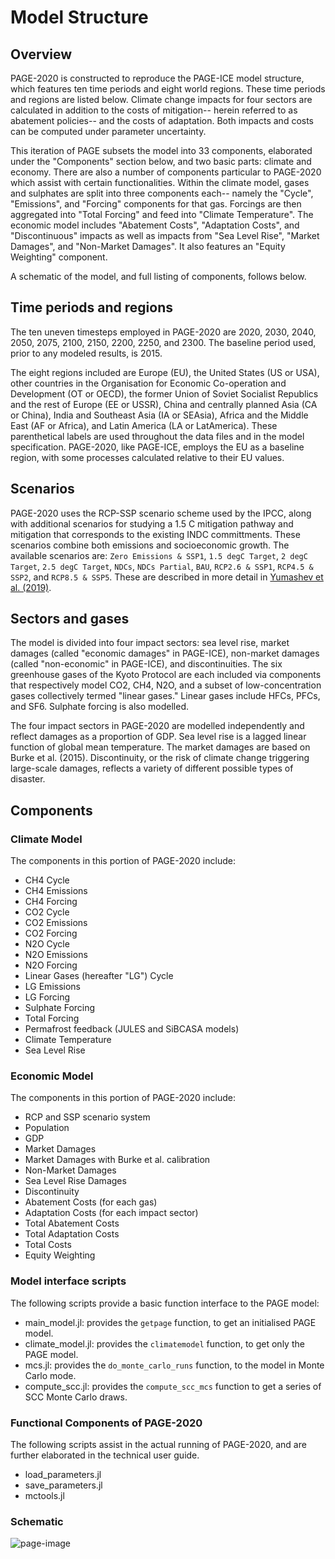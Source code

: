 # Model Structure

## Overview

PAGE-2020 is constructed to reproduce the PAGE-ICE model structure,
which features ten time periods and eight world regions. These time
periods and regions are listed below. Climate change impacts for four
sectors are calculated in addition to the costs of mitigation-- herein
referred to as abatement policies-- and the costs of adaptation. Both
impacts and costs can be computed under parameter uncertainty.

This iteration of PAGE subsets the model into 33 components,
elaborated under the "Components" section below, and two basic parts:
climate and economy. There are also a number of components particular
to PAGE-2020 which assist with certain functionalities. Within the
climate model, gases and sulphates are split into three components
each-- namely the "Cycle", "Emissions", and "Forcing" components for
that gas. Forcings are then aggregated into "Total Forcing" and feed
into "Climate Temperature". The economic model includes "Abatement
Costs", "Adaptation Costs", and "Discontinuous" impacts as well as impacts from "Sea Level Rise", "Market Damages", and "Non-Market Damages". It also features an "Equity Weighting" component.

A schematic of the model, and full listing of components, follows below.

## Time periods and regions

The ten uneven timesteps employed in PAGE-2020 are 2020, 2030, 2040,
2050, 2075, 2100, 2150, 2200, 2250, and 2300. The baseline period used, prior to any modeled results, is 2015.

The eight regions included are Europe (EU), the United States (US or USA),
other countries in the Organisation for Economic Co-operation and
Development (OT or OECD), the former Union of Soviet Socialist Republics and
the rest of Europe (EE or USSR), China and centrally planned Asia (CA
or China), India
and Southeast Asia (IA or SEAsia), Africa and the Middle East (AF or Africa), and Latin
America (LA or LatAmerica).  These parenthetical labels are used throughout the data
files and in the model specification.  PAGE-2020, like PAGE-ICE, employs
the EU as a baseline region, with some processes calculated relative
to their EU values.

## Scenarios

PAGE-2020 uses the RCP-SSP scenario scheme used by the IPCC, along
with additional scenarios for studying a 1.5 C mitigation pathway and
mitigation that corresponds to the existing INDC committments. These
scenarios combine both emissions and socioeconomic growth. The
available scenarios are: `Zero Emissions & SSP1`, `1.5 degC Target`,
`2 degC Target`, `2.5 degC Target`, `NDCs`, `NDCs Partial`, `BAU`,
`RCP2.6 & SSP1`, `RCP4.5 & SSP2`, and `RCP8.5 & SSP5`. These are
described in more detail
in
[Yumashev et al. (2019)](https://www.nature.com/articles/s41467-019-09863-x#Sec14).

## Sectors and gases

The model is divided into four impact sectors: sea level rise, market
damages (called "economic damages" in PAGE-ICE), non-market damages (called "non-economic" in PAGE-ICE), and discontinuities. The six greenhouse gases of the Kyoto Protocol are each included via components that respectively model CO2, CH4, N2O, and a subset of low-concentration gases collectively termed "linear gases." Linear gases include HFCs, PFCs, and SF6. Sulphate forcing is also modelled.

The four impact sectors in PAGE-2020 are modelled independently and
reflect damages as a proportion of GDP. Sea level rise is a lagged
linear function of global mean temperature. The market damages are
based on Burke et al. (2015). Discontinuity, or the risk of climate
change triggering large-scale damages, reflects a variety of different
possible types of disaster.

## Components

### Climate Model

The components in this portion of PAGE-2020 include:
- CH4 Cycle
- CH4 Emissions
- CH4 Forcing
- CO2 Cycle
- CO2 Emissions
- CO2 Forcing
- N2O Cycle
- N2O Emissions
- N2O Forcing
- Linear Gases (hereafter "LG") Cycle
- LG Emissions
- LG Forcing
- Sulphate Forcing
- Total Forcing
- Permafrost feedback (JULES and SiBCASA models)
- Climate Temperature
- Sea Level Rise

### Economic Model

The components in this portion of PAGE-2020 include:
- RCP and SSP scenario system
- Population
- GDP
- Market Damages
- Market Damages with Burke et al. calibration
- Non-Market Damages
- Sea Level Rise Damages
- Discontinuity
- Abatement Costs (for each gas)
- Adaptation Costs (for each impact sector)
- Total Abatement Costs
- Total Adaptation Costs
- Total Costs
- Equity Weighting

### Model interface scripts

The following scripts provide a basic function interface to the PAGE
model:
- main_model.jl: provides the `getpage` function, to get an
  initialised PAGE model.
- climate_model.jl: provides the `climatemodel` function, to get only the
  PAGE model.
- mcs.jl: provides the `do_monte_carlo_runs` function, to the model in
  Monte Carlo mode.
- compute_scc.jl: provides the `compute_scc_mcs` function to get a
  series of SCC Monte Carlo draws.

### Functional Components of PAGE-2020

The following scripts assist in the actual running of PAGE-2020, and
are further elaborated in the technical user guide.

- load_parameters.jl
- save_parameters.jl
- mctools.jl

### Schematic

![page-image](assets/PAGE-image.jpg)
